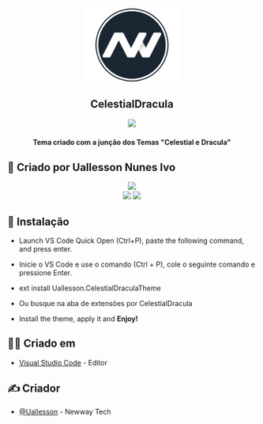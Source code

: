 <p align="center">
	<a href="" rel="noopener">
	<img width=200px height=150px src="icon/NW.png" alt="New way Tech"></a>
</p>

<h2 align="center">CelestialDracula</h2>

<div align="center">
	<a href="https://marketplace.visualstudio.com/items?itemName=Uallesson.CelestialDraculaTheme">
		<img src="https://img.shields.io/badge/-VISUAL%20STUDIO%20MARKETPLACE-orange" /></a>
</div>

<h4 align="center">
	Tema criado com a junção dos Temas "Celestial e Dracula"
    <br>
</h4>

## 📝 Criado por Uallesson Nunes Ivo

<div align="center">
	<img src="icons/nanowise-banner.png">
</div>

<div align="center">
	<img src="https://i.ibb.co/S7r1Y2f/Celestial-Dark.png">
	<img src="https://i.ibb.co/FDymqcB/Screenshot-20210506-113623.png">
</div>

## 🎈 Instalação <a name="usage"></a>

- Launch VS Code Quick Open (Ctrl+P), paste the following command, and press enter.

- Inicie o VS Code e use o comando (Ctrl + P), cole o seguinte comando e pressione Enter.

- ext install Uallesson.CelestialDraculaTheme

- Ou busque na aba de extensões por CelestialDracula

- Install the theme, apply it and **Enjoy!**

## 👨‍💻 Criado em <a name = "built_using"></a>

- [Visual Studio Code](https://code.visualstudio.com/) - Editor

## ✍️ Criador <a name = "authors"></a>

- [@Uallesson](https://www.linkedin.com/in/uallesson-nunes-ivo/) - Newway Tech
